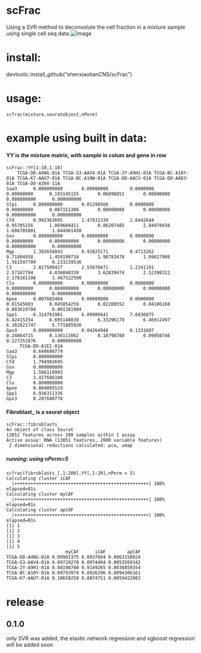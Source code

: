 # scFrac
Using a SVR method to deconvolute the cell fraction in a mixture sample using single cell seq data
![image](https://user-images.githubusercontent.com/69139997/140094678-e12e4e6e-2287-4cbb-acad-7b3582a5c077.png)

# install:
devtools::install_github(“shenxiaotianCNS/scFrac”)

# usage:
	scfrac(mixture,seuratobjext,nPerm)

# example using built in data:

#### YY is the mixture matrix, with sample in colum and gene in row
	scFrac::YY[1:10,1:10]
     	TCGA-DD-A4NG-01A TCGA-G3-AAV4-01A TCGA-2Y-A9H1-01A TCGA-BC-A10Y-01A TCGA-K7-AAU7-01A TCGA-BC-A10W-01A TCGA-DD-AACV-01A TCGA-DD-AAD3-01A TCGA-DD-A39X-11A
	Saa3      0.000000000       0.00000000        0.0000000       0.00000000      0.193145155       0.06098851       0.00000000      0.000000000      0.000000000
	Slpi      0.000000000       0.01298560        0.0000000       0.00000000      0.007151308       0.00000000       0.00000000      0.000000000      0.000000000
	Cfd       0.992363695       1.47831339        2.0442644       0.95705156      1.869666411       0.86207485       2.84978438      1.686785001      1.044961450
	Gsn       0.000000000       0.00000000        0.0000000       0.00000000      0.000000000       0.00000000       0.00000000      0.000000000      0.000000000
	Mgp       1.392656043       0.92825171        0.4713262       0.71804958      1.459199734       1.98783478       1.09027908      1.561597709      0.233239536
	C3        2.817509427       2.55078471        1.2341101       2.57167794      4.036040339       3.62839474       2.52398312      2.178161108      1.467522500
	Clu       0.000000000       0.00000000        0.0000000       0.00000000      0.000000000       0.00000000       0.00000000      0.000000000      0.000000000
	Apoe      0.007685404       0.00000000        0.0000000       0.01545603      0.045854259       0.02200552       0.04186160      0.003619704      0.001381904
	Spp1      6.314781981       6.89906641        7.6036875       6.42415254      6.695148838       6.33296179       6.46912497      6.382021747      5.771885926
	Gpx3      0.000000000       0.04264948        0.1331687       0.24864715      0.136112062       0.18798788       0.09950746      0.227252876      0.000000000
	     TCGA-DD-A1EI-01A
	Saa3      0.640680779
	Slpi      0.000000000
	Cfd       1.794992695
	Gsn       0.000000000
	Mgp       1.586118993
	C3        3.427686108
	Clu       0.000000000
	Apoe      0.004095529
	Spp1      6.936311336
	Gpx3      0.287640770

#### Fibroblast_ is a seurat object
	scFrac::fibroblasts_
	An object of class Seurat 
	13851 features across 200 samples within 1 assay 
	Active assay: RNA (13851 features, 2000 variable features)
	 2 dimensional reductions calculated: pca, umap
 
 
##### running: using nPerm=5
	scfrac(fibroblasts_[,1:200],YY[,1:20],nPerm = 5)
	Calculating cluster iCAF
	  |++++++++++++++++++++++++++++++++++++++++++++++++++| 100% elapsed=01s  
	Calculating cluster myCAF
	  |++++++++++++++++++++++++++++++++++++++++++++++++++| 100% elapsed=01s  
	Calculating cluster apCAF
	  |++++++++++++++++++++++++++++++++++++++++++++++++++| 100% elapsed=01s  
	[1] 1
	[1] 2
	[1] 3
	[1] 4
	[1] 5
	                      myCAF      iCAF        apCAF
	TCGA-DD-A4NG-01A 0.09992375 0.8937604 0.0063158924
	TCGA-G3-AAV4-01A 0.09720270 0.8974404 0.0053569342
	TCGA-2Y-A9H1-01A 0.08198760 0.9149265 0.0030859354
	TCGA-BC-A10Y-01A 0.09793974 0.8926296 0.0094306161
	TCGA-K7-AAU7-01A 0.10658258 0.8874751 0.0059422883
	
# release
## 0.1.0 
only SVR was added,
the elastic network regression and xgboost regression will be added soon 
